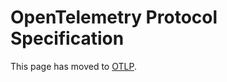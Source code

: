 <!--- Hugo front matter used to generate the website version of this page:
linkTitle: Specification
redirect: /docs/specs/otlp/ 301!
--->

# OpenTelemetry Protocol Specification

This page has moved to [OTLP](https://opentelemetry.io/docs/specs/otlp/).
